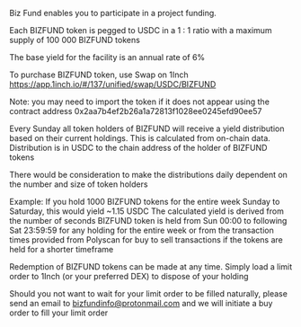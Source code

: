 Biz Fund enables you to participate in a project funding. 

Each BIZFUND token is pegged to USDC in a 1 : 1 ratio with a maximum supply of 100 000 BIZFUND tokens

The base yield for the facility is an annual rate of 6% 

To purchase BIZFUND token, use Swap on 1Inch https://app.1inch.io/#/137/unified/swap/USDC/BIZFUND

Note: you may need to import the token if it does not appear using the contract address 0x2aa7b4ef2b26a1a72813f1028ee0245efd90ee57

Every Sunday all token holders of BIZFUND will receive a yield distribution based on their current holdings. This is calculated from on-chain data. Distribution is in USDC to the chain address of the holder of BIZFUND tokens

There would be consideration to make the distributions daily dependent on the number and size of token holders

Example: If you hold 1000 BIZFUND tokens for the entire week Sunday to Saturday, this would yield ~1.15 USDC
The calculated yield is derived from the number of seconds BIZFUND token is held from Sun 00:00 to following Sat 23:59:59 for any holding for the entire week or from the transaction times provided from Polyscan for buy to sell transactions if the tokens are held for a shorter timeframe

Redemption of BIZFUND tokens can be made at any time. Simply load a limit order to 1Inch (or your preferred DEX) to dispose of your holding 

Should you not want to wait for your limit order to be filled naturally, please send an email to bizfundinfo@protonmail.com and we will initiate a buy order to fill your limit order



